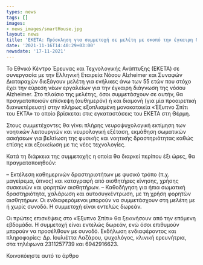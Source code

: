 ```yaml
---
types: news
tags: []
images:
- news_images/smartHouse.jpg
layout: news
title: 'ΕΚΕΤΑ: Πρόσκληση για συμμετοχή σε μελέτη με σκοπό την έγκαιρη διάγνωση της νόσου Alzheimer'
date: '2021-11-16T14:40:29+03:00'
newsdate: '17-11-2021'
---
```




<p>Το Εθνικό Κέντρο Έρευνας και Τεχνολογικής Ανάπτυξης (ΕΚΕΤΑ) σε συνεργασία με την Ελληνική Εταιρεία Νόσου Alzheimer και Συναφών Διαταραχών διεξάγουν μελέτη για ενήλικες άνω των 55 ετών που στόχο έχει την εύρεση νέων εργαλείων για την έγκαιρη διάγνωση της νόσου Alzheimer. Στο πλαίσιο της μελέτης, όσοι συμμετάσχουν σε αυτήν, θα πραγματοποιούν επίσκεψη (αυθημερόν) ή και διαμονή (για μία προαιρετική διανυκτέρευση) στην πλήρως εξοπλισμένη μονοκατοικία «Έξυπνο Σπίτι του ΕΚΤΑ» το οποίο βρίσκεται στις εγκαταστάσεις του ΕΚΕΤΑ στη Θέρμη.</p>

<p>Στους συμμετέχοντες θα γίνει πλήρης νευροψυχολογική εκτίμηση των νοητικών λειτουργιών και νευρολογική εξέταση, εκμάθηση σωματικών ασκήσεων για βελτίωση της φυσικής και νοητικής δραστηριότητας καθώς επίσης και εξοικείωση με τις νέες τεχνολογίες.</p>

<p>Κατά τη διάρκεια της συμμετοχής η οποία θα διαρκεί περίπου έξι ώρες, θα πραγματοποιηθούν:</p>

<p>– Εκτέλεση καθημερινών δραστηριοτήτων με φυσικό τρόπο (π.χ. μαγείρεμα, ύπνος) και καταγραφή από αισθητήρες κίνησης, χρήσης συσκευών και φορητών αισθητήρων.
– Καθοδήγηση για ήπια σωματική δραστηριότητα, χαλάρωση και αυτοσυγκέντρωση, με τη χρήση φορητών αισθητήρων.
Οι ενδιαφερόμενοι μπορούν να συμμετάσχουν στη μελέτη με ή χωρίς συνοδό.
Η συμμετοχή είναι εντελώς δωρεάν.</p>

<p>Οι πρώτες επισκέψεις στο «Έξυπνο Σπίτι» θα ξεκινήσουν από την επόμενη εβδομάδα. Η συμμετοχή είναι εντελώς δωρεάν, ενώ όσοι επιθυμούν μπορούν να προσέλθουν με συνοδό. Εκδήλωση ενδιαφέροντος και πληροφορίες: Δρ. Ιουλιέττα Λαζάρου, ψυχολόγος, κλινική ερευνήτρια, στα τηλέφωνα 2311257739 και 6942916623.</p>

<p>Κοινοπόιηστε αυτό το άρθρο</p>
